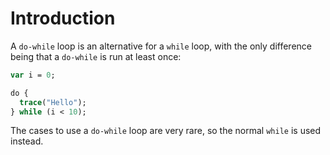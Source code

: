 # Introduction

A `do-while` loop is an alternative for a `while` loop, with the only difference being that a `do-while` is run at least once:

```haxe
var i = 0;

do {
  trace("Hello");
} while (i < 10);
```

The cases to use a `do-while` loop are very rare, so the normal `while` is used instead.
